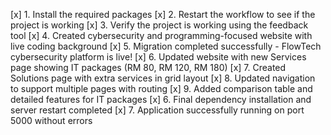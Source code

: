 [x] 1. Install the required packages
[x] 2. Restart the workflow to see if the project is working
[x] 3. Verify the project is working using the feedback tool
[x] 4. Created cybersecurity and programming-focused website with live coding background
[x] 5. Migration completed successfully - FlowTech cybersecurity platform is live!
[x] 6. Updated website with new Services page showing IT packages (RM 80, RM 120, RM 180)
[x] 7. Created Solutions page with extra services in grid layout
[x] 8. Updated navigation to support multiple pages with routing
[x] 9. Added comparison table and detailed features for IT packages
[x] 6. Final dependency installation and server restart completed
[x] 7. Application successfully running on port 5000 without errors